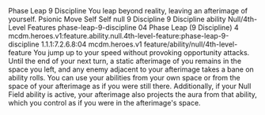 <ability>
  <name>Phase Leap</name>
  <cost>9 Discipline</cost>
  <flavor>You leap beyond reality, leaving an afterimage of yourself.</flavor>
  <keywords>
    <keyword>Psionic</keyword>
  </keywords>
  <type>Move</type>
  <distance>Self</distance>
  <target>Self</target>
  <metadata>
    <class>null</class>
    <cost>9 Discipline</cost>
    <cost_amount>9</cost_amount>
    <cost_resource>Discipline</cost_resource>
    <feature_type>ability</feature_type>
    <file_dpath>Null/4th-Level Features</file_dpath>
    <item_id>phase-leap-9-discipline</item_id>
    <item_index>04</item_index>
    <item_name>Phase Leap (9 Discipline)</item_name>
    <level>4</level>
    <scc>mcdm.heroes.v1:feature.ability.null.4th-level-feature:phase-leap-9-discipline</scc>
    <scdc>1.1.1:7.2.6.8:04</scdc>
    <source>mcdm.heroes.v1</source>
    <type>feature/ability/null/4th-level-feature</type>
  </metadata>
  <effects>
    <effect type="mundane">You jump up to your speed without provoking opportunity attacks. Until the end of your next turn, a static afterimage of you remains in the space you left, and any enemy adjacent to your afterimage takes a bane on ability rolls. You can use your abilities from your own space or from the space of your afterimage as if you were still there. Additionally, if your Null Field ability is active, your afterimage also projects the aura from that ability, which you control as if you were in the afterimage&apos;s space.</effect>
  </effects>
</ability>
